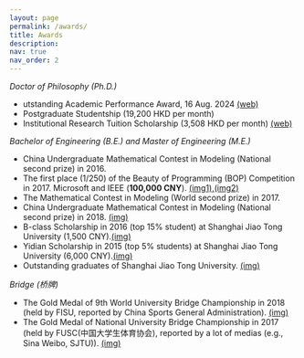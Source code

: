 ```yaml
---
layout: page
permalink: /awards/
title: Awards
description:
nav: true
nav_order: 2
---
```

*Doctor of Philosophy (Ph.D.)*
- utstanding Academic Performance Award, 16 Aug. 2024 [(web)](https://scholars.cityu.edu.hk/en/persons/xiaoyuan-zhang(6672c5c3-987f-4d60-9a38-e0ce376b9803)/prizes.html)
- Postgraduate Studentship (19,200 HKD per month)
- Institutional Research Tuition Scholarship (3,508 HKD per month) [(web)](https://scholars.cityu.edu.hk/en/prizes/institutional-research-tuition-scholarship(0d4d6e37-227e-4ead-a389-17b573efeb97).html)

*Bachelor of Engineering (B.E.) and Master of Engineering (M.E.)*
- China Undergraduate Mathematical Contest in Modeling (National second prize) in 2016.
- The first place (1/250) of the Beauty of Programming (BOP) Competition in 2017. Microsoft and IEEE (**100,000 CNY**). [(img1)](https://xzhang2523.github.io/assets/img/Certificate/program/14.jpg),[(img2)](https://xzhang2523.github.io/assets/img/Certificate/program/15.jpg) 
- The Mathematical Contest in Modeling (World second prize) in 2017.
- China Undergraduate Mathematical Contest in Modeling (National second prize) in 2018. [(img)](https://xzhang2523.github.io/assets/img/Certificate/modelling/18.jpg)
- B-class Scholarship in 2016 (top 15% student) at Shanghai Jiao Tong University (1,500 CNY).[(img)](https://xzhang2523.github.io/assets/img/Certificate/school/11.jpg)
- Yidian Scholarship in 2015  (top 5% students) at Shanghai Jiao Tong University (6,000 CNY).[(img)](https://xzhang2523.github.io/assets/img/Certificate/school/10.jpg)
- Outstanding graduates of Shanghai Jiao Tong University. [(img)](https://xzhang2523.github.io/assets/img/Certificate/school/12.jpg)

*Bridge (桥牌)*
- The Gold Medal of 9th World University Bridge Championship in 2018 (held by FISU, reported by China Sports General Administration). [(img)](https://xzhang2523.github.io/assets/img/Certificate/bridge/8.jpg)
- The Gold Medal of National University Bridge Championship in 2017 (held by FUSC(中国大学生体育协会), reported by a lot of medias (e.g., Sina Weibo, SJTU)). [(img)](https://xzhang2523.github.io/assets/img/Certificate/bridge/6.jpg)